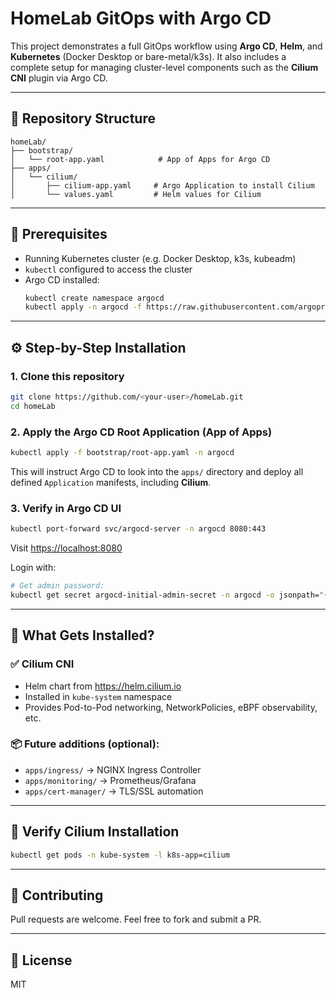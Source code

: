 # HomeLab GitOps with Argo CD

This project demonstrates a full GitOps workflow using **Argo CD**, **Helm**, and **Kubernetes** (Docker Desktop or bare-metal/k3s). It also includes a complete setup for managing cluster-level components such as the **Cilium CNI** plugin via Argo CD.

---

## 📁 Repository Structure

```
homeLab/
├── bootstrap/
│   └── root-app.yaml            # App of Apps for Argo CD
├── apps/
│   └── cilium/
│       ├── cilium-app.yaml     # Argo Application to install Cilium
│       └── values.yaml         # Helm values for Cilium
```

---

## 🚀 Prerequisites

- Running Kubernetes cluster (e.g. Docker Desktop, k3s, kubeadm)
- `kubectl` configured to access the cluster
- Argo CD installed:
  ```bash
  kubectl create namespace argocd
  kubectl apply -n argocd -f https://raw.githubusercontent.com/argoproj/argo-cd/stable/manifests/install.yaml
  ```

---

## ⚙️ Step-by-Step Installation

### 1. Clone this repository

```bash
git clone https://github.com/<your-user>/homeLab.git
cd homeLab
```

### 2. Apply the Argo CD Root Application (App of Apps)

```bash
kubectl apply -f bootstrap/root-app.yaml -n argocd
```

This will instruct Argo CD to look into the `apps/` directory and deploy all defined `Application` manifests, including **Cilium**.

### 3. Verify in Argo CD UI

```bash
kubectl port-forward svc/argocd-server -n argocd 8080:443
```

Visit [https://localhost:8080](https://localhost:8080)

Login with:
```bash
# Get admin password:
kubectl get secret argocd-initial-admin-secret -n argocd -o jsonpath="{.data.password}" | base64 -d
```

---

## 🧠 What Gets Installed?

### ✅ Cilium CNI
- Helm chart from https://helm.cilium.io
- Installed in `kube-system` namespace
- Provides Pod-to-Pod networking, NetworkPolicies, eBPF observability, etc.

### 📦 Future additions (optional):
- `apps/ingress/` → NGINX Ingress Controller
- `apps/monitoring/` → Prometheus/Grafana
- `apps/cert-manager/` → TLS/SSL automation

---

## 🧪 Verify Cilium Installation

```bash
kubectl get pods -n kube-system -l k8s-app=cilium
```

---

## 🤝 Contributing
Pull requests are welcome. Feel free to fork and submit a PR.

---

## 📝 License
MIT
